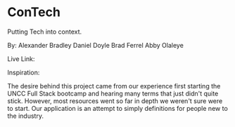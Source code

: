 # ConTech
Putting Tech into context.

By:
Alexander Bradley
Daniel Doyle
Brad Ferrel
Abby Olaleye

Live Link:

Inspiration:

The desire behind this project came from our experience first starting the UNCC Full Stack bootcamp and hearing many terms that just didn't quite stick. However, most resources went so far in depth we weren't sure were to start. Our application is an attempt to simply definitions for people new to the industry.
